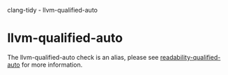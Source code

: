 clang-tidy - llvm-qualified-auto

</div>

<div class="meta"
http-equiv=refresh="5;URL=readability-qualified-auto.html">

</div>

# llvm-qualified-auto

The llvm-qualified-auto check is an alias, please see
[readability-qualified-auto](https://clang.llvm.org/extra/clang-tidy/checks/readability-qualified-auto.html) for more
information.
